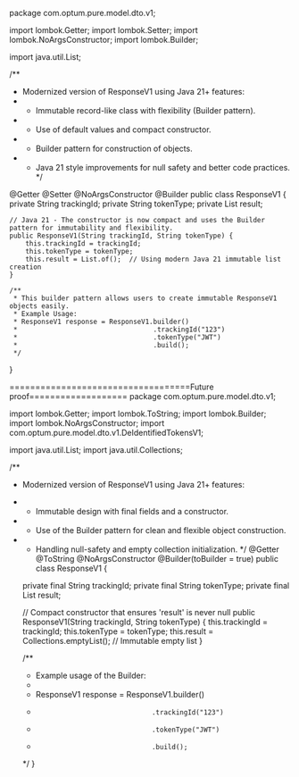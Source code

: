 package com.optum.pure.model.dto.v1;

import lombok.Getter;
import lombok.Setter;
import lombok.NoArgsConstructor;
import lombok.Builder;

import java.util.List;

/**
 * Modernized version of ResponseV1 using Java 21+ features:
 * - Immutable record-like class with flexibility (Builder pattern).
 * - Use of default values and compact constructor.
 * - Builder pattern for construction of objects.
 * - Java 21 style improvements for null safety and better code practices.
 */

@Getter
@Setter
@NoArgsConstructor
@Builder
public class ResponseV1 {
    private String trackingId;
    private String tokenType;
    private List<DeIdentifiedTokensV1> result;

    // Java 21 - The constructor is now compact and uses the Builder pattern for immutability and flexibility.
    public ResponseV1(String trackingId, String tokenType) {
        this.trackingId = trackingId;
        this.tokenType = tokenType;
        this.result = List.of();  // Using modern Java 21 immutable list creation
    }

    /**
     * This builder pattern allows users to create immutable ResponseV1 objects easily.
     * Example Usage:
     * ResponseV1 response = ResponseV1.builder()
     *                                  .trackingId("123")
     *                                  .tokenType("JWT")
     *                                  .build();
     */
}

===================================Future proof===================
package com.optum.pure.model.dto.v1;

import lombok.Getter;
import lombok.ToString;
import lombok.Builder;
import lombok.NoArgsConstructor;
import com.optum.pure.model.dto.v1.DeIdentifiedTokensV1;

import java.util.List;
import java.util.Collections;

/**
 * Modernized version of ResponseV1 using Java 21+ features:
 * - Immutable design with final fields and a constructor.
 * - Use of the Builder pattern for clean and flexible object construction.
 * - Handling null-safety and empty collection initialization.
 */
@Getter
@ToString
@NoArgsConstructor
@Builder(toBuilder = true)
public class ResponseV1 {

    private final String trackingId;
    private final String tokenType;
    private final List<DeIdentifiedTokensV1> result;

    // Compact constructor that ensures 'result' is never null
    public ResponseV1(String trackingId, String tokenType) {
        this.trackingId = trackingId;
        this.tokenType = tokenType;
        this.result = Collections.emptyList();  // Immutable empty list
    }

    /**
     * Example usage of the Builder:
     * 
     * ResponseV1 response = ResponseV1.builder()
     *                                  .trackingId("123")
     *                                  .tokenType("JWT")
     *                                  .build();
     */
}

